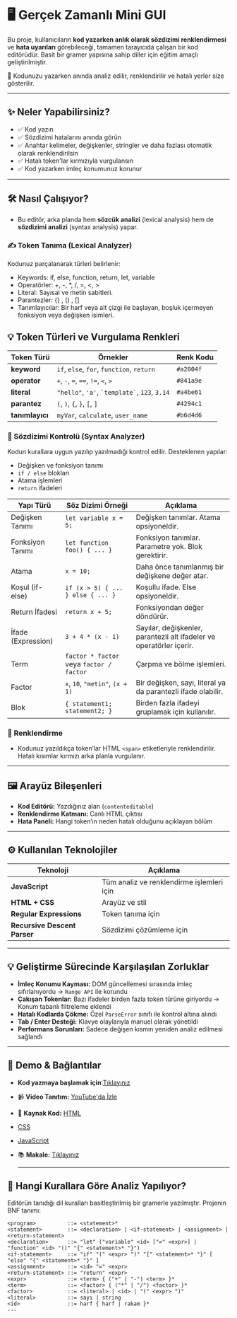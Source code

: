 # 🖥️ Gerçek Zamanlı Mini GUI
Bu proje, kullanıcıların **kod yazarken anlık olarak sözdizimi renklendirmesi** ve **hata uyarıları** görebileceği, tamamen tarayıcıda çalışan bir kod editörüdür. Basit bir gramer yapısına sahip diller için eğitim amaçlı geliştirilmiştir.

🧠 Kodunuzu yazarken anında analiz edilir, renklendirilir ve hatalı yerler size gösterilir.

---

## ✨ Neler Yapabilirsiniz?

- ✅ Kod yazın  
- ✅ Sözdizimi hatalarını anında görün  
- ✅ Anahtar kelimeler, değişkenler, stringler ve daha fazlası otomatik olarak renklendirilsin  
- ✅ Hatalı token'lar kırmızıyla vurgulansın  
- ✅ Kod yazarken imleç konumunuz korunur  

---

## 🛠️ Nasıl Çalışıyor?

- Bu editör, arka planda hem **sözcük analizi** (lexical analysis) hem de **sözdizimi analizi** (syntax analysis) yapar.

### ✍️ Token Tanıma (Lexical Analyzer)
Kodunuz parçalanarak türleri belirlenir:
- Keywords: if, else, function, return, let, variable
- Operatörler: +, -, *, /, =, <, >
- Literal: Sayısal ve metin sabitleri.
- Parantezler: {} , () , []
- Tanımlayıcılar: Bir harf veya alt çizgi ile başlayan, boşluk içermeyen fonksiyon veya değişken isimleri.

## 💡 Token Türleri ve Vurgulama Renkleri

| Token Türü     | Örnekler                                 | Renk Kodu  |
|----------------|-------------------------------------------|------------|
| **keyword**     | `if`, `else`, `for`, `function`, `return` | `#a2004f`  |
| **operator**    | `+`, `-`, `=`, `==`, `!=`, `<`, `>`        | `#841a9e`  | 
| **literal**     | `"hello"`, `'a'`, `` `template` ``, `123`, `3.14` | `#a4be61`  | 
| **parantez**    | `(`, `)`, `{`, `}`, `[`, `]`              | `#4294c1`  | 
| **tanımlayıcı** | `myVar`, `calculate`, `user_name`         | `#b6d4d6`  | 



### 🧩 Sözdizimi Kontrolü (Syntax Analyzer)
Kodun kurallara uygun yazılıp yazılmadığı kontrol edilir. Desteklenen yapılar:

- Değişken ve fonksiyon tanımı  
- `if / else` blokları  
- Atama işlemleri  
- `return` ifadeleri
  
| Yapı Türü              | Söz Dizimi Örneği                      | Açıklama                                                           |
|------------------------|----------------------------------------|--------------------------------------------------------------------|
| Değişken Tanımı        | `let variable x = 5;`                  | Değişken tanımlar. Atama opsiyoneldir.                            |
| Fonksiyon Tanımı       | `let function foo() { ... }`           | Fonksiyon tanımlar. Parametre yok. Blok gerektirir.               |
| Atama                  | `x = 10;`                              | Daha önce tanımlanmış bir değişkene değer atar.                   |
| Koşul (if-else)        | `if (x > 5) { ... } else { ... }`      | Koşullu ifade. Else opsiyoneldir.                                 |
| Return İfadesi         | `return x + 5;`                        | Fonksiyondan değer döndürür.                                      |
| İfade (Expression)     | `3 + 4 * (x - 1)`                      | Sayılar, değişkenler, parantezli alt ifadeler ve operatörler içerir.|
| Term                   | `factor * factor` veya `factor / factor` | Çarpma ve bölme işlemleri.                                        |
| Factor                 | `x`, `10`, `"metin"`, `(x + 1)`        | Bir değişken, sayı, literal ya da parantezli ifade olabilir.      |
| Blok                   | `{ statement1; statement2; }`          | Birden fazla ifadeyi gruplamak için kullanılır.                   |


### 🎨 Renklendirme
- Kodunuz yazıldıkça token’lar HTML `<span>` etiketleriyle renklendirilir. Hatalı kısımlar kırmızı arka planla vurgulanır.  

---

## 🖼️ Arayüz Bileşenleri

- **Kod Editörü:** Yazdığınız alan (`contenteditable`)  
- **Renklendirme Katmanı:** Canlı HTML çıktısı  
- **Hata Paneli:** Hangi token’ın neden hatalı olduğunu açıklayan bölüm  

---

## ⚙️ Kullanılan Teknolojiler

| Teknoloji | Açıklama |
|-----------|----------|
| **JavaScript** | Tüm analiz ve renklendirme işlemleri için |
| **HTML + CSS** | Arayüz ve stil |
| **Regular Expressions** | Token tanıma için |
| **Recursive Descent Parser** | Sözdizimi çözümleme için |

---

## 💡 Geliştirme Sürecinde Karşılaşılan Zorluklar

- **İmleç Konumu Kayması:** DOM güncellemesi sırasında imleç sıfırlanıyordu → `Range API` ile korundu  
- **Çakışan Tokenlar:** Bazı ifadeler birden fazla token türüne giriyordu → Konum tabanlı filtreleme eklendi  
- **Hatalı Kodlarda Çökme:** Özel `ParseError` sınıfı ile kontrol altına alındı  
- **Tab / Enter Desteği:** Klavye olaylarıyla manuel olarak yönetildi  
- **Performans Sorunları:** Sadece değişen kısmın yeniden analiz edilmesi sağlandı  

---

## 🎥 Demo & Bağlantılar
- **Kod yazmaya başlamak için**:[Tıklayınız](https://semaimre.github.io/realtime-GUI/)
- 📹 **Video Tanıtım:** [YouTube'da İzle](https://youtu.be/kBZkmNas5B4?si=F7fYh9ewPWsepgAe)  
- 📁 **Kaynak Kod:** [HTML](https://github.com/semaimre/realtime-GUI/blob/main/index.html)
- [CSS](https://github.com/semaimre/realtime-GUI/blob/main/style.css)
- [JavaScript](https://github.com/semaimre/realtime-GUI/blob/main/script.js)
- 📚 **Makale:** [Tıklayınız](https://github.com/semaimre/realtime-GUI/blob/main/miniGUI.pdf)

  ---
  
## 🧠 Hangi Kurallara Göre Analiz Yapılıyor?

Editörün tanıdığı dil kuralları basitleştirilmiş bir gramerle yazılmıştır. Projenin BNF tanımı:

```bnf
<program>          ::= <statement>*
<statement>        ::= <declaration> | <if-statement> | <assignment> | <return-statement>
<declaration>      ::= "let" ("variable" <id> ["=" <expr>] | "function" <id> "()" "{" <statement>* "}")
<if-statement>     ::= "if" "(" <expr> ")" "{" <statement>* "}" [ "else" "{" <statement>* "}" ]
<assignment>       ::= <id> "=" <expr>
<return-statement> ::= "return" <expr>
<expr>             ::= <term> { ("+" | "-") <term> }*
<term>             ::= <factor> { ("*" | "/") <factor> }*
<factor>           ::= <literal> | <id> | "(" <expr> ")"
<literal>          ::= sayı | string
<id>               ::= harf { harf | rakam }*
---

